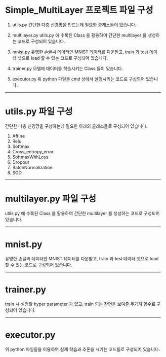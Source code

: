 # Simple_MultiLayer 프로젝트 파일 구성
1. utils.py
   간단한 다층 신경망을 만드는데 필요한 클래스들이 있습니다.
   
2. multilayer.py
   utils.py 에 수록된 Class 를 활용하여 간단한 multilayer 를 생성하는 코드로 구성되어 있습니다.
   
3. mnist.py
   유명한 손글씨 데이터인 MNIST 데이터를 다운받고, train 과 test 데이터 셋으로
   load 할 수 있는 코드로 구성되어 있습니다.

4. trainer.py
   모델에 데이터를 학습시키는 Class 들이 있습니다.
   
5. executor.py
   위 python 파일을 cmd 상에서 실행시키는 코드로 구성되어 있습니다.

----------------------------------------------------------------------------------------------
# utils.py 파일 구성

간단한 다층 신경망을 구성하는데 필요한 아래의 클래스들로 구성되어 있습니다.
1. Affine
2. Relu
3. Softmax
4. Cross_entropy_error
5. SoftmaxWithLoss
6. Dropout
7. BatchNormalization
8. SGD

----------------------------------------------------------------------------------------------
# multilayer.py 파일 구성

utils.py 에 수록된 Class 를 활용하여 간단한 multilayer 를 생성하는 코드로 구성되어 있습니다.

----------------------------------------------------------------------------------------------
# mnist.py

유명한 손글씨 데이터인 MNIST 데이터를 다운받고, train 과 test 데이터 셋으로
load 할 수 있는 코드로 구성되어 있습니다.
  
----------------------------------------------------------------------------------------------
# trainer.py

train 시 설정할 hyper parameter 가 있고, train 되는 장면을 보여줄 두가지 함수로 구성되어 있습니다.

----------------------------------------------------------------------------------------------
# executor.py

위 python 파일들을 이용하여 실제 학습과 추론을 시키는 코드들로 구성되어 있습니다.

